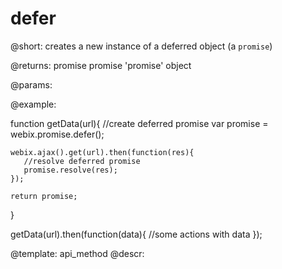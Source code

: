 defer
=============

@short: creates a new instance of a deferred object (a `promise`)
	
    
@returns:
promise		promise	 	'promise' object	

@params:

@example:

function getData(url){
	//create deferred promise
	var promise = webix.promise.defer();
    
    webix.ajax().get(url).then(function(res){
       //resolve deferred promise
       promise.resolve(res);
    });
    
    return promise;
}

getData(url).then(function(data){
	//some actions with data
});



@template:	api_method
@descr:

